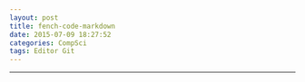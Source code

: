 ```yaml
---
layout: post
title: fench-code-markdown
date: 2015-07-09 18:27:52
categories: CompSci
tags: Editor Git
---
```



------
